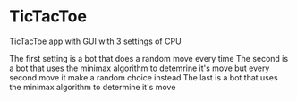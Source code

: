 # TicTacToe
TicTacToe app with GUI with 3 settings of CPU

The first setting is a bot that does a random move every time
The second is a bot that uses the minimax algorithm to detemrine it's move but every second move it make a random choice instead
The last is a bot that uses the minimax algorithm to determine it's move